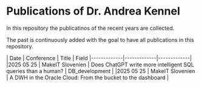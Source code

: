 # Publications of Dr. Andrea Kennel
In this repository the publicatinos of the recent years are collected.

The past is continuously added with the goal to have all publications in this repository.

| Date        | Conference  | Title    | Field
|-------------|-------------|-------------|
|2025 05 25 | MakeIT Slovenien | Does ChatGPT write more intelligent SQL queries than a human? | DB_development |
|2025 05 25 | MakeIT Slovenien | A DWH in the Oracle Cloud: From the bucket to the dashboard |
